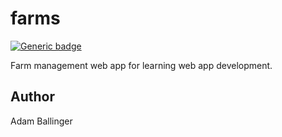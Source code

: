 # farms

[![Generic badge](https://img.shields.io/badge/license-MIT-<COLOR>.svg)](https://shields.io/)

Farm management web app for learning web app development.

## Author
Adam Ballinger